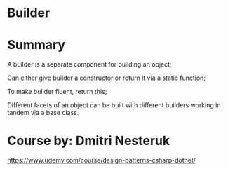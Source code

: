 # Builder
# Summary
A builder is a separate component for building an object;

Can either give builder a constructor or return it via a static function;

To make builder fluent, return this;

Different facets of an object can be built with different builders working in tandem via a base class.


# Course by: Dmitri Nesteruk
https://www.udemy.com/course/design-patterns-csharp-dotnet/

